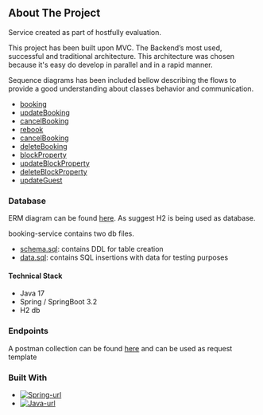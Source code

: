 <!-- ABOUT THE PROJECT -->
## About The Project

<p>Service created as part of hostfully evaluation.</p> 

This project has been built upon MVC. The Backend’s most used, successful and traditional architecture.
This architecture was chosen because it's easy do develop in parallel and in a rapid manner. 

Sequence diagrams has been included bellow describing the flows to provide a good understanding about classes behavior and communication.
* [booking](src/main/resources/images/bookProperty.svg)
* [updateBooking](src/main/resources/images/updateBookProperty.svg)
* [cancelBooking](src/main/resources/images/cancelBookProperty.svg)
* [rebook](src/main/resources/images/rebookProperty.svg)
* [cancelBooking](src/main/resources/images/cancelBookProperty.svg)
* [deleteBooking](src/main/resources/images/deleteBookProperty.svg)
* [blockProperty](src/main/resources/images/blockProperty.svg)
* [updateBlockProperty](src/main/resources/images/updateBlockProperty.svg)
* [deleteBlockProperty](src/main/resources/images/deleteBlockProperty.svg)
* [updateGuest](src/main/resources/images/updateGuest.svg)


### Database
ERM diagram can be found [here](src/main/resources/ERM_bookingservicedb.png). As suggest H2 is being used as database.

booking-service contains two db files. 
* [schema.sql](src/main/resources/schema.sql):  contains DDL for table creation
* [data.sql](src/main/resources/data.sql): contains SQL insertions with data for testing purposes



#### Technical Stack
* Java 17
* Spring / SpringBoot 3.2
* H2 db

### Endpoints
A postman collection can be found [here](src/main/resources/hostfully_collection) and can be used as request template

### Built With
*  [![Spring-url][Spring.io]][Spring-url]
*  [![Java-url][Java.com]][Java-url]


<!-- MARKDOWN LINKS & IMAGES -->
<!-- https://www.markdownguide.org/basic-syntax/#reference-style-links -->
[Spring-url]: https://spring.io/
[Spring.io]: https://img.shields.io/badge/Spring-6DB33F?style=for-the-badge&logo=spring&logoColor=white
[Java-url]: https://www.java.com/
[Java.com]: https://img.shields.io/badge/Java-ED8B00?style=for-the-badge&logo=java&logoColor=


